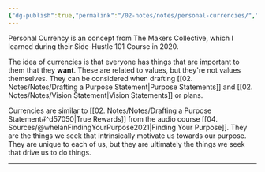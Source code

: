 ```yaml
---
{"dg-publish":true,"permalink":"/02-notes/notes/personal-currencies/","tags":["Notes/Atomic"],"created":"2024-01-11T13:58:14.000-04:00","updated":"2024-05-02T15:06:23.709-03:00"}
---
```


Personal Currency is an concept from The Makers Collective, which I learned during their Side-Hustle 101 Course in 2020. 

The idea of currencies is that everyone has things that are important to them that they **want**. These are related to values, but they're not values themselves. They can be considered when drafting [[02. Notes/Notes/Drafting a Purpose Statement\|Purpose Statements]] and [[02. Notes/Notes/Vision Statement\|Vision Statements]] or plans. 

Currencies are similar to [[02. Notes/Notes/Drafting a Purpose Statement#^d57050\|True Rewards]] from the audio course [[04. Sources/@whelanFindingYourPurpose2021\|Finding Your Purpose]]. They are the things we seek that intrinsically motivate us towards our purpose. They are unique to each of us, but they are ultimately the things we seek that drive us to do things. 

---
